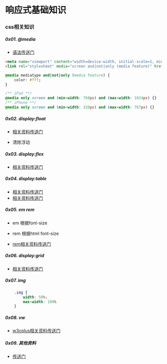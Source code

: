 # 响应式基础知识

### css相关知识

##### 0x01. @media

* [语法传送门](http://www.runoob.com/cssref/css3-pr-mediaquery.html)

```html
<meta name="viewport" content="width=device-width, initial-scale=1, minimum-scale=1, maximum-scale=1, user-scalable=no">
<link rel="stylesheet" media="screen and|not|only (media feature)" href="mystylesheet.css">
```
```css
@media mediatype and|not|only (media feature) {
    color: #fff;
}

/** iPad **/
@media only screen and (min-width: 768px) and (max-width: 1024px) {}
/** iPhone **/
@media only screen and (min-width: 320px) and (max-width: 767px) {}

```

##### 0x02. display:float

* [相关资料传送门](https://www.cnblogs.com/zfquan/p/7793945.html)

* 清除浮动

##### 0x03. display:flex

* [相关资料传送门](https://www.cnblogs.com/xiaobaiv/p/9020335.html)

##### 0x04. display:table

* [相关资料传送门](https://www.cnblogs.com/yuxiaobai/p/9290491.html)
* [相关资料传送门](https://www.zhangxinxu.com/wordpress/2010/10/%E6%88%91%E6%89%80%E7%9F%A5%E9%81%93%E7%9A%84%E5%87%A0%E7%A7%8Ddisplaytable-cell%E7%9A%84%E5%BA%94%E7%94%A8/)

##### 0x05. em rem

* em 根据font-size
* rem 根据html font-size

* [rem相关资料传送门](https://www.npmjs.com/package/hotcss)

##### 0x06. display:grid

* [相关资料传送门](https://blog.csdn.net/gaoqiang1112/article/details/80266142)

##### 0x07. img

```css
    .img {
        width: 50%;
        max-width: 100%
    }
```
##### 0x08. vw

* [w3cplus相关资料传送门](https://blog.csdn.net/tja8N2m2G46OMtF/article/details/79227343)

##### 0x09. 其他资料

* [传送门](https://www.cnblogs.com/Charliexie/p/6900640.html)



